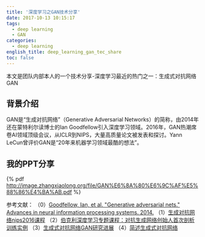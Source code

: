 ```yaml
---
title: '深度学习之GAN技术分享'
date: 2017-10-13 10:15:17
tags:
  - deep learning
  - GAN
categories:
  - deep learning
english_title: deep_learning_gan_tec_share
toc: false
---
```


本文是团队内部本人的一个技术分享-深度学习最近的热门之一：生成式对抗网络GAN

## 背景介绍
GAN是“生成对抗网络”（Generative Adversarial Networks）的简称，由2014年还在蒙特利尔读博士的Ian Goodfellow引入深度学习领域。2016年，GAN热潮席卷AI领域顶级会议，从ICLR到NIPS，大量高质量论文被发表和探讨。Yann LeCun曾评价GAN是“20年来机器学习领域最酷的想法”。

## 我的PPT分享

{% pdf http://image.zhangxiaolong.org/file/GAN%E6%8A%80%E6%9C%AF%E5%88%86%E4%BA%AB.pdf %}

参考文献：
（0）[Goodfellow, Ian, et al. "Generative adversarial nets." Advances in neural information processing systems. 2014.]()
（1）[生成对抗网络nips2016课程](https://zhuanlan.zhihu.com/uai-rocks)
（2）[伯克利深度学习专题课程：对抗生成网络创始人首次剖析训练实例](https://mp.weixin.qq.com/s?__biz=MzI3MTA0MTk1MA==&mid=2651988584&idx=3&sn=e42bbbe2c447de44f465e568d467cebe&chksm=f1215699c656df8f46bbb8275ccb86dc55d63c018acba3f0f14ed55d0b9a9916bc1325cca7e9&mpshare=1&scene=1&srcid=1025xB3CzclBqrVMBZMxSgs1#rd)
（3）[生成式对抗网络GAN研究进展](http://blog.csdn.net/Solomon1558/article/details/52537114)
（4）[简述生成式对抗网络](https://chenrudan.github.io/blog/2016/11/12/gan.html)
